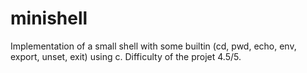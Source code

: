 # minishell
Implementation of a small shell with some builtin (cd, pwd, echo, env, export, unset, exit) using c. Difficulty of the projet 4.5/5.
